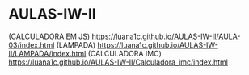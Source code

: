 # AULAS-IW-II
(CALCULADORA EM JS) https://luana1c.github.io/AULAS-IW-II/AULA-03/index.html
(LAMPADA)  https://luana1c.github.io/AULAS-IW-II/LAMPADA/index.html
(CALCULADORA IMC)  https://luana1c.github.io/AULAS-IW-II/Calculadora_imc/index.html
